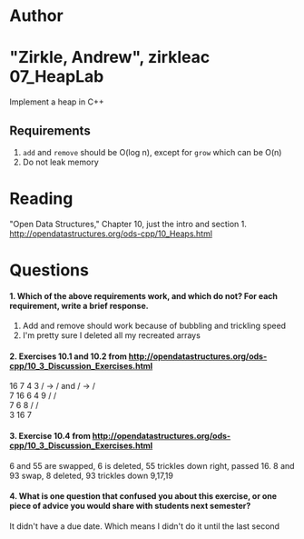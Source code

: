 Author
==========
"Zirkle, Andrew", zirkleac
07_HeapLab
==============

Implement a heap in C++

Requirements
------------

1. `add` and `remove` should be O(log n), except for `grow` which can be O(n)
2. Do not leak memory

Reading
=======
"Open Data Structures," Chapter 10, just the intro and section 1. http://opendatastructures.org/ods-cpp/10_Heaps.html

Questions
=========

#### 1. Which of the above requirements work, and which do not? For each requirement, write a brief response.

1. Add and remove should work because of bubbling and trickling speed
2. I'm pretty sure I deleted all my recreated arrays

#### 2. Exercises 10.1 and 10.2 from http://opendatastructures.org/ods-cpp/10_3_Discussion_Exercises.html
   16          7         4       3
   /     ->   /    and  /   ->   / \
  7         16          6       4    9
                       /       / \
					  7       6   8
					 /       / \
					3       16   7
#### 3. Exercise 10.4 from http://opendatastructures.org/ods-cpp/10_3_Discussion_Exercises.html
6 and 55 are swapped, 6 is deleted, 55 trickles down right, passed 16.
8 and 93 swap, 8 deleted, 93 trickles down 9,17,19
#### 4. What is one question that confused you about this exercise, or one piece of advice you would share with students next semester?

It didn't have a due date. Which means I didn't do it until the last second